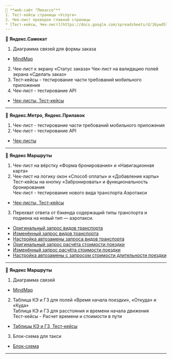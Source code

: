 ```yaml
---
📝 **web-сайт "Пикассо"**
1. Тест-кейсы страницы «Услуги»
2. Чек-лист проверок главной страницы
* [Тест-кейсы, Чек-лист](https://docs.google.com/spreadsheets/d/16ywdSlseHVI4CnUWKKd_e_g0nc7ZjYgEtcPG2efLUB8/edit?usp=sharing)
---
```

📝 **Яндекс.Самокат**
1. Диаграмма связей для формы заказа
* [MindMap](https://drive.google.com/file/d/1MXDI8CHxWZrl013QzlqnF2SljHaazwzt/view?usp=sharing)

2. Чек-лист к экрану «Статус заказа»
   Чек-лист на валидацию полей экрана «Сделать заказ»
3. Тест-кейсы - тестирование части требований мобильного приложения
4. Чек-лист - тестирование API
* [Чек-листы, Тест-кейсы](https://docs.google.com/spreadsheets/d/1W0DxbkRpmVr9uqTUABVC2msxG3FTuZr2D6kCZMySatk/edit?usp=sharing)
---
📝 **Яндекс.Метро, Яндекс.Прилавок**
1. Чек-лист - тестирование части требований мобильного приложения
2. Чек-лист - тестирование API
* [Чек-листы](https://docs.google.com/spreadsheets/d/1B4Xb67b6q7bEKxvJepr85i3hF7dDm4rYBoNVVSmH0OE/edit?usp=sharing)
---
📝 **Яндекс Маршруты**
1. Чек-лист на вёрстку «Форма бронирования» и «Навигационная карта»                           
2. Чек-лист на логику окон «Способ оплаты» и «Добавление карты»                               
   Тест-кейсы на кнопку «Забронировать» и функциональность бронирования                       
   Чек-лист - тестирование нового вида транспорта Аэротакси
* [Чек-листы, Тест-кейсы](https://docs.google.com/spreadsheets/d/1S1aHiuUhtnkox5wILGWq1cweyXXyGsxAZBe23W1ntYU/edit?gid=899462569#gid=899462569)
  
3. Перехват ответа от бэкенда содержащий типы транспорта и подмена на новый тип — аэротакси.
* [Оригинальный запрос видов транспорта](https://drive.google.com/file/d/1O--ZoNGzF5rCqeWqmXjt9dLM4s9Mxgcv/view?usp=sharing)
* [Изменённый запрос видов транспорта](https://drive.google.com/file/d/1PsVZFuKK9q5tYKASXYdT4CsC8Q80mYyL/view?usp=sharing)
* [Настройка автозамены запроса видов транспорта](https://drive.google.com/file/d/1MeiZWo20Y8PfBUc2d3Hysdz5cy4oDeI2/view?usp=sharing)
* [Оригинальный запрос расчёта стоимости поездки](https://drive.google.com/file/d/1mDqqxw8Wts7ekC3tKDaZ_X4pl95edRoR/view?usp=sharing)
* [Изменённый запрос расчёта стоимости поездки](https://drive.google.com/file/d/1UGt8pkUA_3GddXzie_VbR7acCQGTS_M5/view?usp=sharing)
* [Настройка автозамены с запросом стоимости длительности поездки](https://drive.google.com/file/d/1bDcWjngBVN-SnlomuJQGwdt5mn3dRpLq/view?usp=sharing) 
---
📝 **Яндекс Маршруты**
1. Диаграмма связей
* [MindMap](https://drive.google.com/file/d/1VmnJP9jyDfWRQwXWjocCv6ZBtmencj2l/view?usp=sharing)
  
2. Таблица КЭ и ГЗ для полей «Время начала поездки», «Откуда» и «Куда»                         
   Таблица КЭ и ГЗ для расстояния и времени начала движения                                    
   Тест-кейсы - Расчет времени и стоимости в пути
* [Таблицы КЭ и ГЗ, Тест-кейсы](https://docs.google.com/spreadsheets/d/1lCvumBof7QVomFtUPYevzFPq-7PLK5loHpTOz32hFjg/edit?gid=2010888140#gid=2010888140)
  
3. Блок-схема для такси
* [Блок-схема](https://drive.google.com/file/d/1hrxVU6KIK7BqacjOix6ZnualrXKpfvIg/view?usp=sharing)
---
